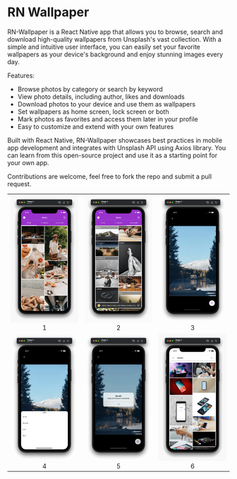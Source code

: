 # RN Wallpaper

RN-Wallpaper is a React Native app that allows you to browse, search and download high-quality wallpapers from Unsplash's vast collection. With a simple and intuitive user interface, you can easily set your favorite wallpapers as your device's background and enjoy stunning images every day.

Features:
- Browse photos by category or search by keyword
- View photo details, including author, likes and downloads
- Download photos to your device and use them as wallpapers
- Set wallpapers as home screen, lock screen or both
- Mark photos as favorites and access them later in your profile
- Easy to customize and extend with your own features

Built with React Native, RN-Wallpaper showcases best practices in mobile app development and integrates with Unsplash API using Axios library. You can learn from this open-source project and use it as a starting point for your own app.

Contributions are welcome, feel free to fork the repo and submit a pull request.



|                                                                                                      |                                                                                                     |                                                                                                     |
| :--------------------------------------------------------------------------------------------------: | :-------------------------------------------------------------------------------------------------: | :-------------------------------------------------------------------------------------------------: |
| <img width="1604"  src="https://github.com/girish54321/RN-Wallpaper/blob/main/App%20Image/1.png"> 1 | <img width="1604" src="https://github.com/girish54321/RN-Wallpaper/blob/main/App%20Image/2.png"> 2 | <img width="1604" src="https://github.com/girish54321/RN-Wallpaper/blob/main/App%20Image/3.png"> 3 |
| <img width="1604" src="https://github.com/girish54321/RN-Wallpaper/blob/main/App%20Image/4.png"> 4  | <img width="1604" src="https://github.com/girish54321/RN-Wallpaper/blob/main/App%20Image/5.png"> 5 | <img width="1604" src="https://github.com/girish54321/RN-Wallpaper/blob/main/App%20Image/6.png"> 6 |
